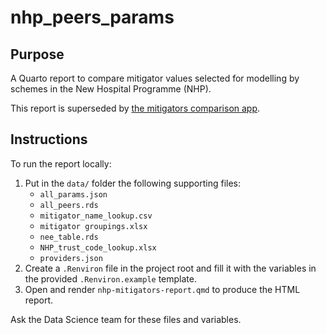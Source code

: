 # nhp_peers_params

## Purpose

A Quarto report to compare mitigator values selected for modelling by schemes in the New Hospital Programme (NHP).

This report is superseded by [the mitigators comparison app](https://github.com/The-Strategy-Unit/nhp_inputs_report_app).

## Instructions

To run the report locally:

1. Put in the `data/` folder the following supporting files:
    * `all_params.json`
    * `all_peers.rds`
    * `mitigator_name_lookup.csv`
    * `mitigator groupings.xlsx`
    * `nee_table.rds`
    * `NHP_trust_code_lookup.xlsx`
    * `providers.json`
1. Create a `.Renviron` file in the project root and fill it with the variables in the provided `.Renviron.example` template.
1. Open and render `nhp-mitigators-report.qmd` to produce the HTML report.

Ask the Data Science team for these files and variables.
